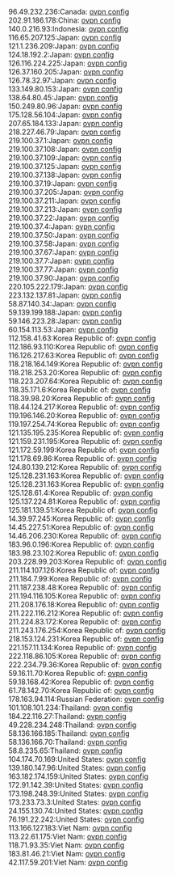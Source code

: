 96.49.232.236:Canada: [ovpn config](vpn/96_49_232_236.ovpn)  
202.91.186.178:China: [ovpn config](vpn/202_91_186_178.ovpn)  
140.0.216.93:Indonesia: [ovpn config](vpn/140_0_216_93.ovpn)  
116.65.207.125:Japan: [ovpn config](vpn/116_65_207_125.ovpn)  
121.1.236.209:Japan: [ovpn config](vpn/121_1_236_209.ovpn)  
124.18.192.2:Japan: [ovpn config](vpn/124_18_192_2.ovpn)  
126.116.224.225:Japan: [ovpn config](vpn/126_116_224_225.ovpn)  
126.37.160.205:Japan: [ovpn config](vpn/126_37_160_205.ovpn)  
126.78.32.97:Japan: [ovpn config](vpn/126_78_32_97.ovpn)  
133.149.80.153:Japan: [ovpn config](vpn/133_149_80_153.ovpn)  
138.64.80.45:Japan: [ovpn config](vpn/138_64_80_45.ovpn)  
150.249.80.96:Japan: [ovpn config](vpn/150_249_80_96.ovpn)  
175.128.56.104:Japan: [ovpn config](vpn/175_128_56_104.ovpn)  
207.65.184.133:Japan: [ovpn config](vpn/207_65_184_133.ovpn)  
218.227.46.79:Japan: [ovpn config](vpn/218_227_46_79.ovpn)  
219.100.37.1:Japan: [ovpn config](vpn/219_100_37_1.ovpn)  
219.100.37.108:Japan: [ovpn config](vpn/219_100_37_108.ovpn)  
219.100.37.109:Japan: [ovpn config](vpn/219_100_37_109.ovpn)  
219.100.37.125:Japan: [ovpn config](vpn/219_100_37_125.ovpn)  
219.100.37.138:Japan: [ovpn config](vpn/219_100_37_138.ovpn)  
219.100.37.19:Japan: [ovpn config](vpn/219_100_37_19.ovpn)  
219.100.37.205:Japan: [ovpn config](vpn/219_100_37_205.ovpn)  
219.100.37.211:Japan: [ovpn config](vpn/219_100_37_211.ovpn)  
219.100.37.213:Japan: [ovpn config](vpn/219_100_37_213.ovpn)  
219.100.37.22:Japan: [ovpn config](vpn/219_100_37_22.ovpn)  
219.100.37.4:Japan: [ovpn config](vpn/219_100_37_4.ovpn)  
219.100.37.50:Japan: [ovpn config](vpn/219_100_37_50.ovpn)  
219.100.37.58:Japan: [ovpn config](vpn/219_100_37_58.ovpn)  
219.100.37.67:Japan: [ovpn config](vpn/219_100_37_67.ovpn)  
219.100.37.7:Japan: [ovpn config](vpn/219_100_37_7.ovpn)  
219.100.37.77:Japan: [ovpn config](vpn/219_100_37_77.ovpn)  
219.100.37.90:Japan: [ovpn config](vpn/219_100_37_90.ovpn)  
220.105.222.179:Japan: [ovpn config](vpn/220_105_222_179.ovpn)  
223.132.137.81:Japan: [ovpn config](vpn/223_132_137_81.ovpn)  
58.87.140.34:Japan: [ovpn config](vpn/58_87_140_34.ovpn)  
59.139.199.188:Japan: [ovpn config](vpn/59_139_199_188.ovpn)  
59.146.223.28:Japan: [ovpn config](vpn/59_146_223_28.ovpn)  
60.154.113.53:Japan: [ovpn config](vpn/60_154_113_53.ovpn)  
112.158.41.63:Korea Republic of: [ovpn config](vpn/112_158_41_63.ovpn)  
112.186.93.110:Korea Republic of: [ovpn config](vpn/112_186_93_110.ovpn)  
116.126.217.63:Korea Republic of: [ovpn config](vpn/116_126_217_63.ovpn)  
118.218.164.149:Korea Republic of: [ovpn config](vpn/118_218_164_149.ovpn)  
118.218.253.20:Korea Republic of: [ovpn config](vpn/118_218_253_20.ovpn)  
118.223.207.64:Korea Republic of: [ovpn config](vpn/118_223_207_64.ovpn)  
118.35.171.6:Korea Republic of: [ovpn config](vpn/118_35_171_6.ovpn)  
118.39.98.20:Korea Republic of: [ovpn config](vpn/118_39_98_20.ovpn)  
118.44.124.217:Korea Republic of: [ovpn config](vpn/118_44_124_217.ovpn)  
119.196.146.20:Korea Republic of: [ovpn config](vpn/119_196_146_20.ovpn)  
119.197.254.74:Korea Republic of: [ovpn config](vpn/119_197_254_74.ovpn)  
121.135.195.235:Korea Republic of: [ovpn config](vpn/121_135_195_235.ovpn)  
121.159.231.195:Korea Republic of: [ovpn config](vpn/121_159_231_195.ovpn)  
121.172.59.199:Korea Republic of: [ovpn config](vpn/121_172_59_199.ovpn)  
121.178.69.86:Korea Republic of: [ovpn config](vpn/121_178_69_86.ovpn)  
124.80.139.212:Korea Republic of: [ovpn config](vpn/124_80_139_212.ovpn)  
125.128.231.163:Korea Republic of: [ovpn config](vpn/125_128_231_163.ovpn)  
125.128.231.163:Korea Republic of: [ovpn config](vpn/125_128_231_163.ovpn)  
125.128.61.4:Korea Republic of: [ovpn config](vpn/125_128_61_4.ovpn)  
125.137.224.81:Korea Republic of: [ovpn config](vpn/125_137_224_81.ovpn)  
125.181.139.51:Korea Republic of: [ovpn config](vpn/125_181_139_51.ovpn)  
14.39.97.245:Korea Republic of: [ovpn config](vpn/14_39_97_245.ovpn)  
14.45.227.51:Korea Republic of: [ovpn config](vpn/14_45_227_51.ovpn)  
14.46.206.230:Korea Republic of: [ovpn config](vpn/14_46_206_230.ovpn)  
183.96.0.196:Korea Republic of: [ovpn config](vpn/183_96_0_196.ovpn)  
183.98.23.102:Korea Republic of: [ovpn config](vpn/183_98_23_102.ovpn)  
203.228.99.203:Korea Republic of: [ovpn config](vpn/203_228_99_203.ovpn)  
211.114.107.126:Korea Republic of: [ovpn config](vpn/211_114_107_126.ovpn)  
211.184.7.99:Korea Republic of: [ovpn config](vpn/211_184_7_99.ovpn)  
211.187.238.48:Korea Republic of: [ovpn config](vpn/211_187_238_48.ovpn)  
211.194.116.105:Korea Republic of: [ovpn config](vpn/211_194_116_105.ovpn)  
211.208.176.18:Korea Republic of: [ovpn config](vpn/211_208_176_18.ovpn)  
211.222.116.212:Korea Republic of: [ovpn config](vpn/211_222_116_212.ovpn)  
211.224.83.172:Korea Republic of: [ovpn config](vpn/211_224_83_172.ovpn)  
211.243.176.254:Korea Republic of: [ovpn config](vpn/211_243_176_254.ovpn)  
218.153.124.231:Korea Republic of: [ovpn config](vpn/218_153_124_231.ovpn)  
221.157.11.134:Korea Republic of: [ovpn config](vpn/221_157_11_134.ovpn)  
222.118.86.105:Korea Republic of: [ovpn config](vpn/222_118_86_105.ovpn)  
222.234.79.36:Korea Republic of: [ovpn config](vpn/222_234_79_36.ovpn)  
59.16.11.70:Korea Republic of: [ovpn config](vpn/59_16_11_70.ovpn)  
59.18.168.42:Korea Republic of: [ovpn config](vpn/59_18_168_42.ovpn)  
61.78.142.70:Korea Republic of: [ovpn config](vpn/61_78_142_70.ovpn)  
178.163.94.114:Russian Federation: [ovpn config](vpn/178_163_94_114.ovpn)  
101.108.101.234:Thailand: [ovpn config](vpn/101_108_101_234.ovpn)  
184.22.116.27:Thailand: [ovpn config](vpn/184_22_116_27.ovpn)  
49.228.234.248:Thailand: [ovpn config](vpn/49_228_234_248.ovpn)  
58.136.166.185:Thailand: [ovpn config](vpn/58_136_166_185.ovpn)  
58.136.166.70:Thailand: [ovpn config](vpn/58_136_166_70.ovpn)  
58.8.235.65:Thailand: [ovpn config](vpn/58_8_235_65.ovpn)  
104.174.70.169:United States: [ovpn config](vpn/104_174_70_169.ovpn)  
139.180.147.96:United States: [ovpn config](vpn/139_180_147_96.ovpn)  
163.182.174.159:United States: [ovpn config](vpn/163_182_174_159.ovpn)  
172.91.142.39:United States: [ovpn config](vpn/172_91_142_39.ovpn)  
173.198.248.39:United States: [ovpn config](vpn/173_198_248_39.ovpn)  
173.233.73.3:United States: [ovpn config](vpn/173_233_73_3.ovpn)  
24.155.130.74:United States: [ovpn config](vpn/24_155_130_74.ovpn)  
76.191.22.242:United States: [ovpn config](vpn/76_191_22_242.ovpn)  
113.166.127.183:Viet Nam: [ovpn config](vpn/113_166_127_183.ovpn)  
113.22.61.175:Viet Nam: [ovpn config](vpn/113_22_61_175.ovpn)  
118.71.93.35:Viet Nam: [ovpn config](vpn/118_71_93_35.ovpn)  
183.81.46.21:Viet Nam: [ovpn config](vpn/183_81_46_21.ovpn)  
42.117.59.201:Viet Nam: [ovpn config](vpn/42_117_59_201.ovpn)  
